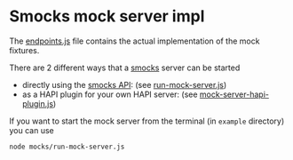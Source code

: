 Smocks mock server impl
=======================

The [endpoints.js](./endpoints.js) file contains the actual implementation of the mock fixtures.

There are 2 different ways that a [smocks](https://github.com/jhudson8/smocks) server can be started

* directly using the [smocks API](http://jhudson8.github.io/fancydocs/index.html#project/jhudson8/smocks/section/Starting%2520the%2520server): (see [run-mock-server.js](./run-mock-server.js))
* as a HAPI plugin for your own HAPI server: (see [mock-server-hapi-plugin.js](./mock-server-hapi-plugin.js))

If you want to start the mock server from the terminal (in `example` directory) you can use
```
node mocks/run-mock-server.js
```
